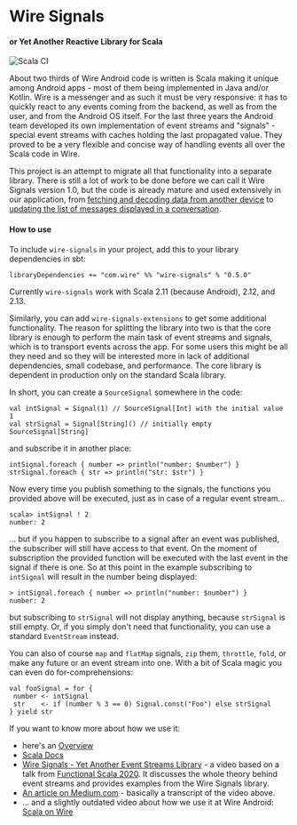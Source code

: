 # Wire Signals
#### or Yet Another Reactive Library for Scala

![Scala CI](https://github.com/wireapp/wire-signals/workflows/Scala%20CI/badge.svg)

About two thirds of Wire Android code is written is Scala making it unique among Android apps - most of them being implemented in Java and/or Kotlin. Wire is a messenger and as such it must be very responsive: it has to quickly react to any events coming from the backend, as well as from the user, and from the Android OS itself. For the last three years the Android team developed its own implementation of event streams and "signals" - special event streams with caches holding the last propagated value. They proved to be a very flexible and concise way of handling events all over the Scala code in Wire.

This project is an attempt to migrate all that functionality into a separate library. There is still a lot of work to be done before we can call it Wire Signals version 1.0, but the code is already mature and used extensively in our application, from [fetching and decoding data from another device](https://github.com/wireapp/wire-android-sync-engine/blob/develop/zmessaging/src/main/scala/com/waz/service/push/PushService.scala) to [updating the list of messages displayed in a conversation](https://github.com/wireapp/wire-android/blob/develop/app/src/main/scala/com/waz/zclient/messages/MessagesController.scala).

#### How to use
To include `wire-signals` in your project, add this to your library dependencies in sbt:
```
libraryDependencies += "com.wire" %% "wire-signals" % "0.5.0"
```
Currently `wire-signals` work with Scala 2.11 (because Android), 2.12, and 2.13.

Similarly, you can add `wire-signals-extensions` to get some additional functionality. The reason for splitting the library into two is that the core library is enough to perform the main task of event streams and signals, which is to transport events across the app. For some users this might be all they need and so they will be interested more in lack of additional dependencies, small codebase, and performance. The core library is dependent in production only on the standard Scala library.


In short, you can create a `SourceSignal` somewhere in the code:
```
val intSignal = Signal(1) // SourceSignal[Int] with the initial value 1
val strSignal = Signal[String]() // initially empty SourceSignal[String]
```

and subscribe it in another place:
```
intSignal.foreach { number => println("number: $number") }
strSignal.foreach { str => println("str: $str") }
```

Now every time you publish something to the signals, the functions you provided above will be executed, just as in case of a regular event stream...
```
scala> intSignal ! 2
number: 2
```
... but if you happen to subscribe to a signal after an event was published, the subscriber will still have access to that event. On the moment of subscription the provided function will be executed with the last event in the signal if there is one. So at this point in the example subscribing to `intSignal` will result in the number being displayed:
```
> intSignal.foreach { number => println("number: $number") }
number: 2
```
but subscribing to `strSignal` will not display anything, because `strSignal` is still empty. Or, if you simply don't need that functionality, you can use a standard `EventStream` instead.

You can also of course `map` and `flatMap` signals, `zip` them, `throttle`, `fold`, or make any future or an event stream into one. With a bit of Scala magic you can even do for-comprehensions:
```
val fooSignal = for {
 number <- intSignal
 str    <- if (number % 3 == 0) Signal.const("Foo") else strSignal
} yield str
```

If you want to know more about how we use it:
* here's an [Overview](https://github.com/wireapp/wire-signals/wiki/Overview)
* [Scala Docs](https://wire.engineering/wire-signals/api/com/wire/signals/index.html)
* [Wire Signals - Yet Another Event Streams Library](https://youtu.be/IgKjd_fhM0M) - a video based on a talk from [Functional Scala 2020](https://www.functionalscala.com/). It discusses the whole theory behind event streams and provides examples from the Wire Signals library.
* [An article on Medium.com](https://makingthematrix.medium.com/wire-signals-81918bbcc07f?source=friends_link&sk=948c6f03e507e6f0188737711511a4b0) - basically a transcript of the video above.
* ... and a slightly outdated video about how we use it at Wire Android: [Scala on Wire](https://www.youtube.com/watch?v=dnsyd-h5piI)

